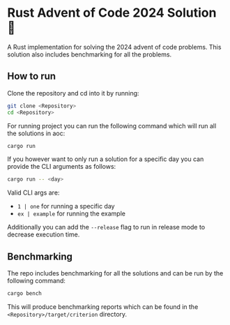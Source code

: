 # Rust Advent of Code 2024 Solution 🦀
A Rust implementation for solving the 2024 advent of code problems. This solution also includes benchmarking for all the problems.

## How to run

Clone the repository and cd into it by running:

```bash
git clone <Repository>
cd <Repository>
```

For running project you can run the following command which will run all the solutions in aoc:

```bash
cargo run
```

If you however want to only run a solution for a specific day you can provide the CLI arguments as follows:

```bash
cargo run -- <day>
```
Valid CLI args are:
- `1 | one` for running a specific day
- `ex | example` for running the example

Additionally you can add the `--release` flag to run in release mode to decrease execution time.

## Benchmarking
The repo includes benchmarking for all the solutions and can be run by the following command:

```bash
cargo bench
```

This will produce benchmarking reports which can be found in the `<Repository>/target/criterion` directory.
